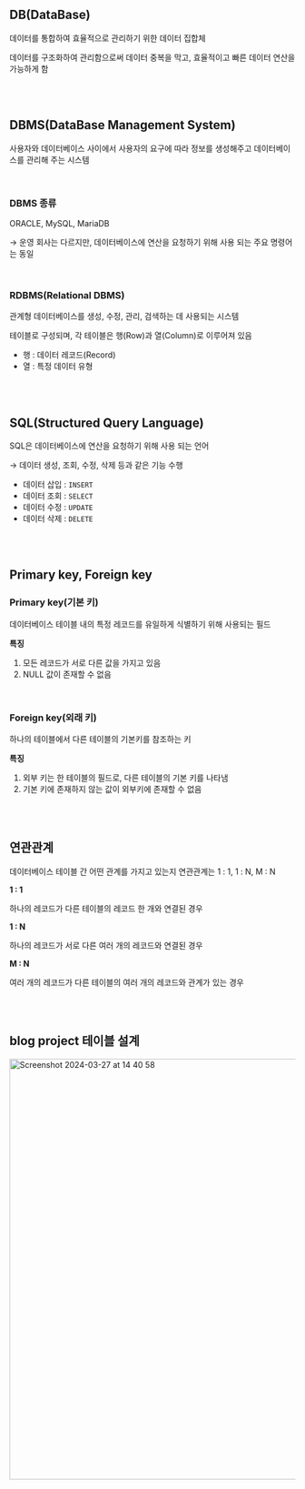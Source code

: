 ## DB(DataBase)
데이터를 통합하여 효율적으로 관리하기 위한 데이터 집합체

데이터를 구조화하여 관리함으로써 데이터 중복을 막고, 효율적이고 빠른 데이터 연산을 가능하게 함

<br><br>

## DBMS(DataBase Management System)
사용자와 데이터베이스 사이에서 사용자의 요구에 따라 정보를 생성해주고 데이터베이스를 관리해 주는 시스템

<br>

### DBMS 종류

ORACLE, MySQL, MariaDB

→ 운영 회사는 다르지만, 데이터베이스에 연산을 요청하기 위해 사용 되는 주요 명령어는 동일

<br>

### RDBMS(Relational DBMS)
관계형 데이터베이스를 생성, 수정, 관리, 검색하는 데 사용되는 시스템

테이블로 구성되며, 각 테이블은 행(Row)과 열(Column)로 이루어져 있음

- 행 : 데이터 레코드(Record)
- 열 : 특정 데이터 유형

<br><br>

## SQL(Structured Query Language)

SQL은 데이터베이스에 연산을 요청하기 위해 사용 되는 언어

→ 데이터 생성, 조회, 수정, 삭제 등과 같은 기능 수행

- 데이터 삽입 : `INSERT`
- 데이터 조회 : `SELECT`
- 데이터 수정 : `UPDATE`
- 데이터 삭제 : `DELETE`

<br><br>

## Primary key, Foreign key
### Primary key(기본 키)
데이터베이스 테이블 내의 특정 레코드를 유일하게 식별하기 위해 사용되는 필드

**특징**
1. 모든 레코드가 서로 다른 값을 가지고 있음
2. NULL 값이 존재할 수 없음

<br>

### Foreign key(외래 키)
하나의 테이블에서 다른 테이블의 기본키를 참조하는 키

**특징**
1. 외부 키는 한 테이블의 필드로, 다른 테이블의 기본 키를 나타냄
2. 기본 키에 존재하지 않는 값이 외부키에 존재할 수 없음

<br><br>

## 연관관계
데이터베이스 테이블 간 어떤 관계를 가지고 있는지 연관관계는 1 : 1, 1 : N, M : N

**1 : 1** 

하나의 레코드가 다른 테이블의 레코드 한 개와 연결된 경우

**1 : N** 

하나의 레코드가 서로 다른 여러 개의 레코드와 연결된 경우

**M : N**

여러 개의 레코드가 다른 테이블의 여러 개의 레코드와 관계가 있는 경우

<br><br>

## blog project 테이블 설계
<img width="740" alt="Screenshot 2024-03-27 at 14 40 58" src="https://github.com/hajin0324/dev-course/assets/74534952/1923129b-a390-43e0-a597-b204ee6e8993">